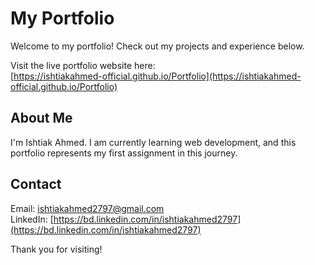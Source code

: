 # My Portfolio

Welcome to my portfolio! Check out my projects and experience below.

Visit the live portfolio website here:  
[https://ishtiakahmed-official.github.io/Portfolio](https://ishtiakahmed-official.github.io/Portfolio)

## About Me

I'm Ishtiak Ahmed. I am currently learning web development, and this portfolio represents my first assignment in this journey.

## Contact

Email: [ishtiakahmed2797@gmail.com](mailto:ishtiakahmed2797@gmail.com)  
LinkedIn: [https://bd.linkedin.com/in/ishtiakahmed2797](https://bd.linkedin.com/in/ishtiakahmed2797)

Thank you for visiting!
